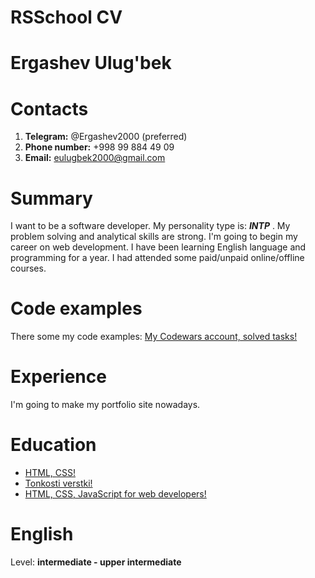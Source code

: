 # RSSchool CV
# Ergashev Ulug'bek
# Contacts
1. **Telegram:** @Ergashev2000 (preferred)
1. **Phone number:** +998 99 884 49 09
1. **Email:** eulugbek2000@gmail.com
# Summary
I want to be a software developer. My personality type is: _**INTP**_ . My problem solving and analytical skills are strong. I'm going to begin my career on web development.
I have been learning English language and programming for a year. I had attended some paid/unpaid online/offline courses. 
# Code examples
There some my code examples: [My Codewars account, solved tasks!](https://www.codewars.com/users/ergashevUlugbek/completed_solutions)
# Experience
I'm going to make my portfolio site nowadays.
# Education
* [HTML, CSS!](https://www.coursera.org/account/accomplishments/verify/BXUP8QMSVU3S)
* [Tonkosti verstki!](https://www.coursera.org/account/accomplishments/verify/L55W7DXP47RH)
* [HTML, CSS, JavaScript for web developers!](https://www.coursera.org/account/accomplishments/verify/JP5PLT67H8DA)
# English 
Level: **intermediate - upper intermediate** 
